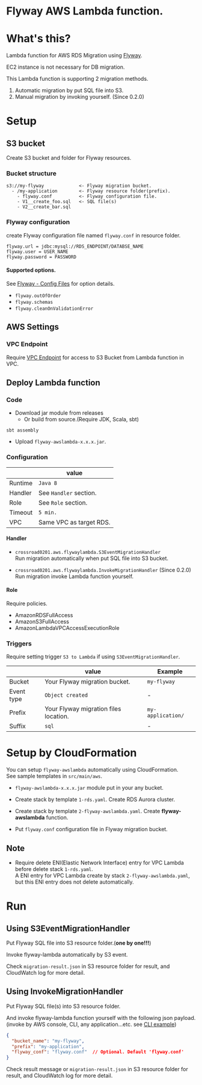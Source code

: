 Flyway AWS Lambda function.
===========================
 
# What's this?

Lambda function for AWS RDS Migration using [Flyway](https://flywaydb.org).

EC2 instance is not necessary for DB migration.

This Lambda function is supporting 2 migration methods.

1. Automatic migration by put SQL file into S3.
1. Manual migration by invoking yourself. (Since 0.2.0)

# Setup

## S3 bucket

Create S3 bucket and folder for Flyway resources.
 
### Bucket structure

```
s3://my-flyway             <- Flyway migration bucket.
  - /my-application        <- Flyway resource folder(prefix).
    - flyway.conf          <- Flyway configuration file.
    - V1__create_foo.sql   <- SQL file(s)
    - V2__create_bar.sql
```

### Flyway configuration

create Flyway configuration file named `flyway.conf` in resource folder.

```
flyway.url = jdbc:mysql://RDS_ENDPOINT/DATABSE_NAME
flyway.user = USER_NAME
flyway.password = PASSWORD
```

#### Supported options.

See [Flyway - Config Files](https://flywaydb.org/documentation/configfiles) for option details.

* `flyway.outOfOrder`
* `flyway.schemas`
* `flyway.cleanOnValidationError`

## AWS Settings

### VPC Endpoint 

Require [VPC Endpoint](http://docs.aws.amazon.com/AmazonVPC/latest/UserGuide/vpc-endpoints.html) for access to S3 Bucket from Lambda function in VPC.


## Deploy Lambda function

### Code

* Download jar module from releases
  * Or build from source.(Require JDK, Scala, sbt)
```
sbt assembly
```

* Upload `flyway-awslambda-x.x.x.jar`.

### Configuration

||value|
|----|----|
|Runtime|`Java 8`|
|Handler|See `Handler` section.|
|Role|See `Role` section.|
|Timeout|`5 min.`|
|VPC|Same VPC as target RDS.|

#### Handler

* `crossroad0201.aws.flywaylambda.S3EventMigrationHandler`  
Run migration automatically when put SQL file into S3 bucket.

* `crossroad0201.aws.flywaylambda.InvokeMigrationHandler` (Since 0.2.0)  
Run migration invoke Lambda function yourself.

#### Role

Require policies.

* AmazonRDSFullAccess
* AmazonS3FullAccess
* AmazonLambdaVPCAccessExecutionRole

### Triggers

Require setting trigger `S3 to Lambda` if using `S3EventMigrationHandler`.

||value|Example|
|----|----|----|
|Bucket|Your Flyway migration bucket.|`my-flyway`|
|Event type|`Object created`|-|
|Prefix|Your Flyway migration files location.|`my-application/`|
|Suffix|`sql`|-|


# Setup by CloudFormation

You can setup `flyway-awslambda` automatically using CloudFormation.  
See sample templates in `src/main/aws`. 

* `flyway-awslambda-x.x.x.jar` module put in your any bucket.

* Create stack by template `1-rds.yaml`.
Create RDS Aurora cluster.

* Create stack by template `2-flyway-awslambda.yaml`.
Create **flyway-awslambda** function.

* Put `flyway.conf` configuration file in Flyway migration bucket.

## Note

* Require delete ENI(Elastic Network Interface) entry for VPC Lambda before delete stack `1-rds.yaml`.  
A ENI entry for VPC Lambda create by stack `2-flyway-awslambda.yaml`, but this ENI entry does not delete automatically.

# Run

## Using S3EventMigrationHandler

Put Flyway SQL file into S3 resource folder.(**one by one!!!**)

Invoke flyway-lambda automatically by S3 event.

Check `migration-result.json` in S3 resource folder for result,
and CloudWatch log for more detail.

## Using InvokeMigrationHandler

Put Flyway SQL file(s) into S3 resource folder.
 
And invoke flyway-lambda function yourself with the following json payload.
(invoke by AWS console, CLI, any application...etc. see [CLI example](./invoke_flywaylambda.sh))

```json
{
  "bucket_name": "my-flyway",
  "prefix": "my-application",
  "flyway_conf": "flyway.conf"  // Optional. Default 'flyway.conf'
}
```

Check result message or `migration-result.json` in S3 resource folder for result,
and CloudWatch log for more detail.
